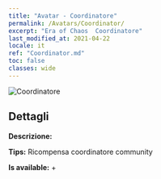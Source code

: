 ```yaml
---
title: "Avatar - Coordinatore"
permalink: /Avatars/Coordinator/
excerpt: "Era of Chaos  Coordinatore"
last_modified_at: 2021-04-22
locale: it
ref: "Coordinator.md"
toc: false
classes: wide
---
```

 ![Coordinatore](/images/a/avatarFrame_15.png)

## Dettagli

 **Descrizione:**  

 **Tips:** Ricompensa coordinatore community 

 **Is available:**  + 

